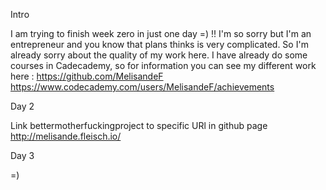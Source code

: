 Intro 

I am trying to finish week zero in just one day =) !! 
I'm so sorry but I'm an entrepreneur and you know that plans thinks is very complicated.
So I'm already sorry about the quality of my work here. 
I have already do some courses in Cadecademy, so for information you can see my different work here : 
https://github.com/MelisandeF 
https://www.codecademy.com/users/MelisandeF/achievements


Day 2 

Link bettermotherfuckingproject to specific URl in github page 
http://melisande.fleisch.io/

Day 3 

=)